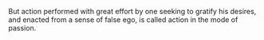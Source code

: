 But action performed with great effort by one seeking to gratify his desires, and enacted from a sense of false ego, is called action in the mode of passion.